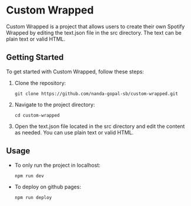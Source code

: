 # Custom Wrapped

Custom Wrapped is a project that allows users to create their own Spotify Wrapped by editing the text.json file in the src directory. The text can be plain text or valid HTML.


## Getting Started

To get started with Custom Wrapped, follow these steps:

1. Clone the repository:
    ```
    git clone https://github.com/nanda-gopal-sb/custom-wrapped.git
    ```
2. Navigate to the project directory:
    ```
    cd custom-wrapped
    ```
3. Open the text.json file located in the src directory and edit the content as needed. You can use plain text or valid HTML.

## Usage

* To only run the project in localhost: 
    ```
    npm run dev 
    ```
* To deploy on github pages: 
    ```
    npm run deploy
    ```


